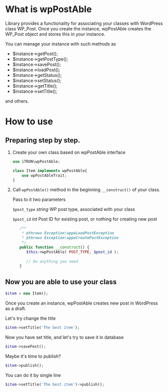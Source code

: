 # What is wpPostAble

Library provides a functionality for associating your classes with WordPress class WP_Post.
Once you create the instance, wpPostAble creates the WP_Post object and stores this in your instance.

You can manage your instance with such methods as

- $instance->getPost();
- $instance->getPostType();
- $instance->savePost();
- $instance->loadPost();
- $instance->getStatus();
- $instance->setStatus();
- $instance->getTitle();
- $instance->setTitle();

and others.

# How to use
## Preparing step by step.

1. Create your own class based on wpPostAble interface

    ```php
    use iTRON\wpPostAble;
    
    class Item implements wpPostAble{
        use wpPostAbleTrait;
    }
    ```

2. Call `wpPostAble()` method in the beginning `__construct()` of your class.

   Pass to it two parameters

   `$post_type` _string_ WP post type, associated with your class

   `$post_id`   _int_    Post ID for existing post, or nothing for creating new post

   ```php
      /**
       * @throws Exception\wppaLoadPostException
       * @throws Exception\wppaCreatePostException
       */
      public function __construct() {
         $this->wpPostAble( POST_TYPE, $post_id );
         
         // Do anything you need
      }
   ```

## Now you are able to use your class
```php
$item = new Item();
```

Once you create an instance, wpPostAble creates new post in WordPress as a draft.

Let's try change the title
```php
$item->setTitle('The best item');
```
Now you have set title, and let's try to save it in database
```php
$item->savePost();
```

Maybe it's time to publish?
```php
$item->publish();
```

You can do it by single line
```php
$item->setTitle('The best item')->publish();
```
